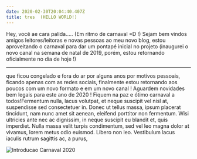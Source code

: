 ```yaml
---
date: 2020-02-30T20:04:40.407Z
title: tres  (HELLO WORLD!)
---
```




Hey, você ae cara palida..... (Em ritmo de carnaval  =D !) Sejam bem vindos amigos leitores/leitoras e novas pessoas ao meu novo blog, estou aproveitando o carnaval para dar um pontapé inicial no projeto (inaugurei o novo canal na semana de natal de 2019, porém, estou retornando oficialmente no dia de hoje !)

---
que ficou congelado e fora do ar por alguns anos por motivos pessoais,  ficando apenas com as redes sociais, finalmente estou retornando aos poucos com um novo formato e em um novo canal ! Aguardem novidades bem legais para este ano de 2020 ! Fiquem na paz e ótimo carnaval a todos!Fermentum nulla, lacus volutpat, et neque suscipit vel nisl at, suspendisse sed consectetuer in. Donec ut tellus massa, ipsum placerat tincidunt, nam nunc amet sit aenean, eleifend porttitor non fermentum. Wisi ultricies ante nec ac dignissim, in neque suscipit eu blandit et, quis imperdiet. Nulla massa velit turpis condimentum, sed vel leo magna dolor at vivamus, lorem metus odio euismod. Libero non leo. Vestibulum lacus iaculis rutrum sagittis ac, a purus,


![Introducao Carnaval 2020](/images/carna20.jpg)
